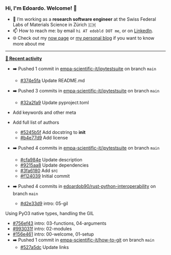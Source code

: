 ### Hi, I'm Edoardo. Welcome! 👋 

- 🔭 I’m working as a **research software engineer** at the Swiss Federal Labs of Materials Science in Zürich 🇨🇭
- 📫 How to reach me: by email `hi AT edobld DOT me`, or on [LinkedIn](https://linkedin.com/in/edobld).
- 🌐 Check out my [now page](https://edoardob.im/now) or [my personal blog](https://blog.edoardob.im) if you want to know more about me

---

**[📰 Recent activity](https://github.com/edoardob90)**
* ➡️ Pushed 1 commit in [empa-scientific-it/ipytestsuite](https://github.com/empa-scientific-it/ipytestsuite) on branch `main`
  * [#374e5fa](https://github.com/empa-scientific-it/ipytestsuite/commit/374e5fa) Update README.md
* ➡️ Pushed 3 commits in [empa-scientific-it/ipytestsuite](https://github.com/empa-scientific-it/ipytestsuite) on branch `main`
  * [#32a2fa9](https://github.com/empa-scientific-it/ipytestsuite/commit/32a2fa9) Update pyproject.toml

* Add keywords and other meta
* Add full list of authors
  * [#5245b5f](https://github.com/empa-scientific-it/ipytestsuite/commit/5245b5f) Add docstring to __init__
  * [#b4e77d9](https://github.com/empa-scientific-it/ipytestsuite/commit/b4e77d9) Add license
* ➡️ Pushed 4 commits in [empa-scientific-it/ipytestsuite](https://github.com/empa-scientific-it/ipytestsuite) on branch `main`
  * [#cfa984e](https://github.com/empa-scientific-it/ipytestsuite/commit/cfa984e) Update description
  * [#9215aa8](https://github.com/empa-scientific-it/ipytestsuite/commit/9215aa8) Update dependencies
  * [#3fa6180](https://github.com/empa-scientific-it/ipytestsuite/commit/3fa6180) Add src
  * [#f124039](https://github.com/empa-scientific-it/ipytestsuite/commit/f124039) Initial commit
* ➡️ Pushed 4 commits in [edoardob90/rust-python-interoperability](https://github.com/edoardob90/rust-python-interoperability) on branch `main`
  * [#d2e33d9](https://github.com/edoardob90/rust-python-interoperability/commit/d2e33d9) intro: 05-gil

Using PyO3 native types, handling the GIL
  * [#756ef43](https://github.com/edoardob90/rust-python-interoperability/commit/756ef43) intro: 03-functions, 04-arguments
  * [#993031f](https://github.com/edoardob90/rust-python-interoperability/commit/993031f) intro: 02-modules
  * [#156e461](https://github.com/edoardob90/rust-python-interoperability/commit/156e461) intro: 00-welcome, 01-setup
* ➡️ Pushed 1 commit in [empa-scientific-it/how-to-git](https://github.com/empa-scientific-it/how-to-git) on branch `main`
  * [#527a5dc](https://github.com/empa-scientific-it/how-to-git/commit/527a5dc) Update links


